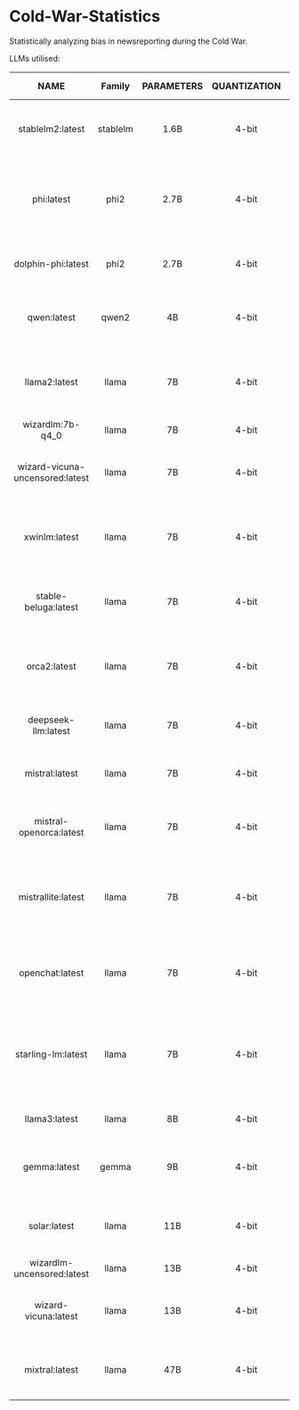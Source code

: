 # Cold-War-Statistics

Statistically analyzing bias in newsreporting during the Cold War.

LLMs utilised:

|              NAME              |  Family  | PARAMETERS | QUANTIZATION | SIZE (GB) | NOTE                                                                                                                            |
| :-----------------------------: | :------: | :--------: | :----------: | --------- | ------------------------------------------------------------------------------------------------------------------------------- |
|        stablelm2:latest        | stablelm |    1.6B    |    4-bit    | 0.9 GB    | StableLM2 is a state-of-the-art small language model trained on multilingual data.                                             |
|           phi:latest           |   phi2   |    2.7B    |    4-bit    | 1.6 GB    | Phi-2 is a language model by Microsoft that demonstrates outstanding reasoning and language capabilities.                     |
|       dolphin-phi:latest       |   phi2   |    2.7B    |    4-bit    | 1.6 GB    | Uncensored Dolphin model by Eric H., based on the Phi model by Microsoft.                                                       |
|           qwen:latest           |  qwen2  |     4B     |    4-bit    | 2.3 GB    | Qwen 1.5 is a series of large language models by Alibaba 0.5B to 72B parameters                                                |
|          llama2:latest          |  llama  |     7B     |    4-bit    | 3.8 GB    | Llama 2 is a collection of foundation language models ranging from 7B to 70B parameters.                                        |
|        wizardlm:7b-q4_0        |  llama  |     7B     |    4-bit    | 3.8 GB    | General use model based on Llama 2.                                                                                             |
| wizard-vicuna-uncensored:latest |  llama  |     7B     |    4-bit    | 3.8 GB    | Wizard Vicuna Uncensored is model based on Llama 2 uncensored by Eric H.                                                        |
|          xwinlm:latest          |  llama  |     7B     |    4-bit    | 3.8 GB    | Conversational model based on Llama 2 that performs competitively on various benchmarks.                                        |
|      stable-beluga:latest      |  llama  |     7B     |    4-bit    | 3.8 GB    | Llama 2 based model fine tuned on an Orca-style dataset. Originally called Free Willy.                                          |
|          orca2:latest          |  llama  |     7B     |    4-bit    | 3.8 GB    | Orca 2 is built by Microsoft, and is a fine-tuned version of Llama2 which excels particularly in reasoning.                    |
|       deepseek-llm:latest       |  llama  |     7B     |    4-bit    | 4.0 GB    | An advanced language model crafted with 2 trillion bilingual tokens.                                                            |
|         mistral:latest         |  llama  |     7B     |    4-bit    | 4.1 GB    | The 7B model released by Mistral AI, updated to version 0.2.                                                                    |
|     mistral-openorca:latest     |  llama  |     7B     |    4-bit    | 4.1 GB    | Mistral OpenOrca is fine-tuned on top of the Mistral 7B model using the OpenOrca dataset.                                       |
|       mistrallite:latest       |  llama  |     7B     |    4-bit    | 4.1 GB    | MistralLite is a fine-tuned model based on Mistral with enhanced capabilities of processing long contexts.                      |
|         openchat:latest         |  llama  |     7B     |    4-bit    | 4.1 GB    | An open-source model trained on a wide variety of data, surpassing ChatGPT on various benchmarks.                               |
|       starling-lm:latest       |  llama  |     7B     |    4-bit    | 4.1 GB    | Starling is a large language model trained by reinforcement learning from AI feedback focused on improving chatbot helpfulness. |
|          llama3:latest          |  llama  |     8B     |    4-bit    | 4.7 GB    | Llama3 is the most powerful model by Meta yet.                                                                                  |
|          gemma:latest          |  gemma  |     9B     |    4-bit    | 5.2 GB    | Gemma is a family of lightweight, state-of-the-art open models built by Google DeepMind.                                        |
|          solar:latest          |  llama  |    11B    |    4-bit    | 6.1 GB    | A compact, yet powerful 10.7B large language model designed for single-turn conversation.                                       |
|   wizardlm-uncensored:latest   |  llama  |    13B    |    4-bit    | 7.4 GB    | Uncensored version of Wizard LM model                                                                                           |
|      wizard-vicuna:latest      |  llama  |    13B    |    4-bit    | 7.4 GB    | Wizard Vicuna is a 13B parameter model based on Llama 2 trained by MelodysDreamj.                                               |
|         mixtral:latest         |  llama  |    47B    |    4-bit    | 26.0 GB   | A high-quality Mixture of Experts (MoE) model with open weights by Mistral AI.                                                  |
